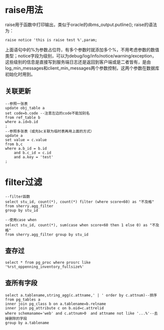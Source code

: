 # raise用法
raise用于函数中打印输出，类似于oracle的dbms_output.putline();
raise的语法为：
```
raise notice 'this is raise test %',param;
```
上面语句中的%为参数占位符，有多个参数时就添加多个%，不用考虑参数的数值类型；notice字段为级别，可以为debug/log/info/notice/warning/exception，这些级别的信息是直接写到服务端日志还是返回到客户端或是二者皆有，是由log_min_messages和client_min_messages两个参数控制，这两个参数在数据库初始化时用到。
## 关联更新
```
--参照一张表
update obj_table a 
set code=b.code --注意左边的code不能加别名
from ref_table b 
where a.id=b.id 
;
--参照多张表（或先bc关联为临时表再用上面的方式）
update a
set value = c.value
from b,c
where a.b_id = b.id
    and b.c_id = c.id
    and a.key = 'test'
;

```
# filter过滤
```
--filter函数
select stu_id, count(*), count(*) filter (where score<60) as "不及格"
from sherry.agg_filter
group by stu_id 

--使用case when
select stu_id, count(*), sum(case when score<60 then 1 else 0) as "不及格"
from sherry.agg_filter group by stu_id
```
## 查存过
```
select * from pg_proc where prosrc like '%rst_oppenning_inventory_fullsize%'
```
## 查所有字段
```
select a.tablename,string_agg(c.attname,' | ' order by c.attnum)--排序
from pg_tables a 
inner join pg_class b on a.tablename=b.relname
inner join pg_attribute c on b.oid=c.attrelid
where schemaname='web' and c.attnum>0  and attname not like '...%'--去掉删除的字段
group by a.tablename
```